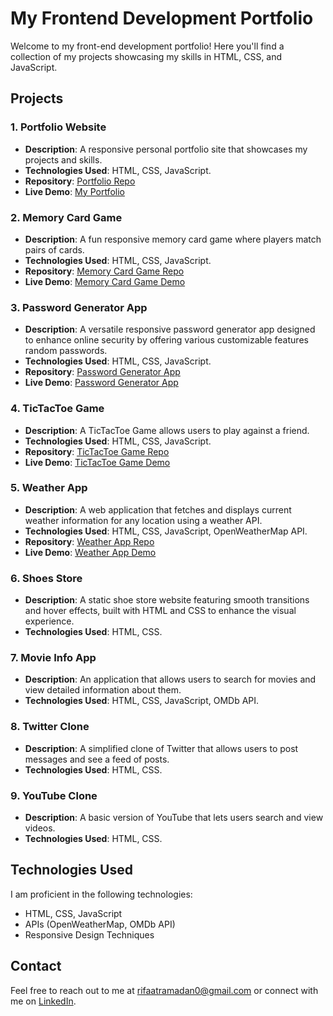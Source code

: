 # My Frontend Development Portfolio  

Welcome to my front-end development portfolio! Here you'll find a collection of my projects showcasing my skills in HTML, CSS, and JavaScript.  

## Projects  

### 1. Portfolio Website  
- **Description**: A responsive personal portfolio site that showcases my projects and skills.  
- **Technologies Used**: HTML, CSS, JavaScript.  
- **Repository**: [Portfolio Repo](https://github.com/RifaatRamadan0/RifaatRamadan-portfolio?tab=readme-ov-file) 
- **Live Demo**: [My Portfolio](https://test50.w3spaces.com/index.html)

### 2. Memory Card Game  
- **Description**: A fun responsive memory card game where players match pairs of cards.  
- **Technologies Used**: HTML, CSS, JavaScript.  
- **Repository**: [Memory Card Game Repo](https://github.com/RifaatRamadan0/MemoryCardGame/blob/main/README.md)
- **Live Demo**: [Memory Card Game Demo](https://rifaatramadan0.github.io/MemoryCardGame/)

### 3. Password Generator App  
- **Description**: A versatile responsive password generator app designed to enhance online security by offering various customizable features random passwords.
- **Technologies Used**: HTML, CSS, JavaScript.
- **Repository**: [Password Generator App](https://github.com/RifaatRamadan0/Password-Generator)
- **Live Demo**: [Password Generator App](https://rifaatramadan0.github.io/Password-Generator/)

### 4. TicTacToe Game  
- **Description**: A TicTacToe Game allows users to play against a friend.
- **Technologies Used**: HTML, CSS, JavaScript.  
- **Repository**: [TicTacToe Game Repo](https://github.com/RifaatRamadan0/Tic-Tac-Toe?tab=readme-ov-file)  
- **Live Demo**: [TicTacToe Game Demo](https://rifaatramadan0.github.io/Tic-Tac-Toe/)

### 5. Weather App  
- **Description**: A web application that fetches and displays current weather information for any location using a weather API.  
- **Technologies Used**: HTML, CSS, JavaScript, OpenWeatherMap API.  
- **Repository**: [Weather App Repo](https://github.com/RifaatRamadan0/Weather-App)  
- **Live Demo**: [Weather App Demo](link-to-demo)
  
### 6. Shoes Store
- **Description**: A static shoe store website featuring smooth transitions and hover effects, built with HTML and CSS to enhance the visual experience.
- **Technologies Used**: HTML, CSS.

### 7. Movie Info App  
- **Description**: An application that allows users to search for movies and view detailed information about them.  
- **Technologies Used**: HTML, CSS, JavaScript, OMDb API.  
  
### 8. Twitter Clone  
- **Description**: A simplified clone of Twitter that allows users to post messages and see a feed of posts.  
- **Technologies Used**: HTML, CSS.  
### 9. YouTube Clone  
- **Description**: A basic version of YouTube that lets users search and view videos.  
- **Technologies Used**: HTML, CSS.  

## Technologies Used  
I am proficient in the following technologies:  
- HTML, CSS, JavaScript  
- APIs (OpenWeatherMap, OMDb API)  
- Responsive Design Techniques  

## Contact  
Feel free to reach out to me at rifaatramadan0@gmail.com or connect with me on [LinkedIn](https://www.linkedin.com/in/rifaat-ramadan-2b7033243/).
